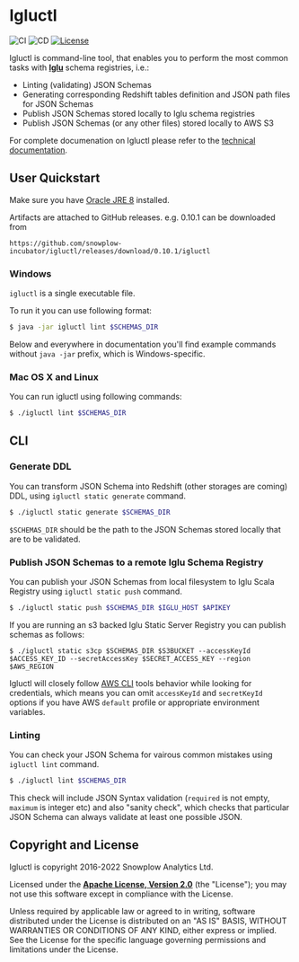 # Igluctl

![CI][ci]
![CD][cd]
[![License][license-image]][license]

Igluctl is command-line tool, that enables you to perform the most common tasks with **[Iglu][iglu]** schema registries, i.e.:

* Linting (validating) JSON Schemas
* Generating corresponding Redshift tables definition and JSON path files for JSON Schemas
* Publish JSON Schemas stored locally to Iglu schema registries
* Publish JSON Schemas (or any other files) stored locally to AWS S3

For complete documenation on Igluctl please refer to the [technical documentation][technical-documentation].

## User Quickstart

Make sure you have [Oracle JRE 8][jre] installed.

Artifacts are attached to GitHub releases. e.g. 0.10.1 can be downloaded from

```
https://github.com/snowplow-incubator/igluctl/releases/download/0.10.1/igluctl
```

### Windows

`igluctl` is a single executable file.

To run it you can use following format:

```bash
$ java -jar igluctl lint $SCHEMAS_DIR
```

Below and everywhere in documentation you'll find example commands without `java -jar` prefix, which is Windows-specific.

### Mac OS X and Linux

You can run igluctl using following commands:

```bash
$ ./igluctl lint $SCHEMAS_DIR
```

## CLI

### Generate DDL

You can transform JSON Schema into Redshift (other storages are coming) DDL, using `igluctl static generate` command.

```bash
$ ./igluctl static generate $SCHEMAS_DIR
```

`$SCHEMAS_DIR` should be the path to the JSON Schemas stored locally that are to be validated.

### Publish JSON Schemas to a remote Iglu Schema Registry

You can publish your JSON Schemas from local filesystem to Iglu Scala Registry using `igluctl static push` command.


```bash
$ ./igluctl static push $SCHEMAS_DIR $IGLU_HOST $APIKEY
```

If you are running an s3 backed Iglu Static Server Registry you can publish schemas as follows:

```
$ ./igluctl static s3cp $SCHEMAS_DIR $S3BUCKET --accessKeyId $ACCESS_KEY_ID --secretAccessKey $SECRET_ACCESS_KEY --region $AWS_REGION
```

Igluctl will closely follow [AWS CLI][aws-cli] tools behavior while looking for credentials, which means you can omit `accessKeyId` and `secretKeyId` options
if you have AWS `default` profile or appropriate environment variables.

### Linting

You can check your JSON Schema for vairous common mistakes using `igluctl lint` command.

```bash
$ ./igluctl lint $SCHEMAS_DIR
```

This check will include JSON Syntax validation (`required` is not empty, `maximum` is integer etc)
and also "sanity check", which checks that particular JSON Schema can always validate at least one possible JSON.


## Copyright and License

Igluctl is copyright 2016-2022 Snowplow Analytics Ltd.

Licensed under the **[Apache License, Version 2.0][license]** (the "License");
you may not use this software except in compliance with the License.

Unless required by applicable law or agreed to in writing, software
distributed under the License is distributed on an "AS IS" BASIS,
WITHOUT WARRANTIES OR CONDITIONS OF ANY KIND, either express or implied.
See the License for the specific language governing permissions and
limitations under the License.


[license-image]: http://img.shields.io/badge/license-Apache--2-blue.svg?style=flat
[license]: http://www.apache.org/licenses/LICENSE-2.0

[iglu]: https://github.com/snowplow/iglu
[schema-guru]: https://github.com/snowplow/schema-guru
[technical-documentation]: https://github.com/snowplow/iglu/wiki/Igluctl

[jre]: http://www.oracle.com/technetwork/java/javase/downloads/jre8-downloads-2133155.html
[aws-cli]: http://docs.aws.amazon.com/cli/latest/userguide/cli-chap-getting-started.html#config-settings-and-precedence

[ci]: https://github.com/snowplow-incubator/igluctl/workflows/CI/badge.svg
[cd]: https://github.com/snowplow-incubator/igluctl/workflows/CD/badge.svg
